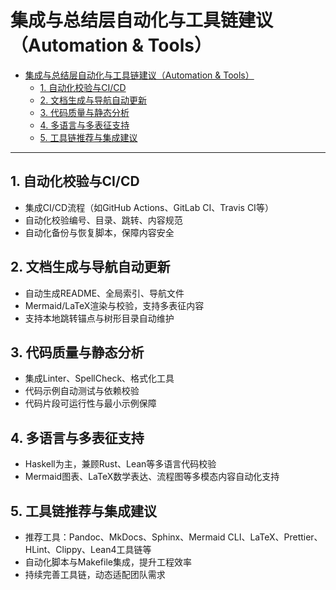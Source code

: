 # 集成与总结层自动化与工具链建议（Automation & Tools）

- [集成与总结层自动化与工具链建议（Automation \& Tools）](#集成与总结层自动化与工具链建议automation--tools)
  - [1. 自动化校验与CI/CD](#1-自动化校验与cicd)
  - [2. 文档生成与导航自动更新](#2-文档生成与导航自动更新)
  - [3. 代码质量与静态分析](#3-代码质量与静态分析)
  - [4. 多语言与多表征支持](#4-多语言与多表征支持)
  - [5. 工具链推荐与集成建议](#5-工具链推荐与集成建议)

---

## 1. 自动化校验与CI/CD

- 集成CI/CD流程（如GitHub Actions、GitLab CI、Travis CI等）
- 自动化校验编号、目录、跳转、内容规范
- 自动化备份与恢复脚本，保障内容安全

## 2. 文档生成与导航自动更新

- 自动生成README、全局索引、导航文件
- Mermaid/LaTeX渲染与校验，支持多表征内容
- 支持本地跳转锚点与树形目录自动维护

## 3. 代码质量与静态分析

- 集成Linter、SpellCheck、格式化工具
- 代码示例自动测试与依赖校验
- 代码片段可运行性与最小示例保障

## 4. 多语言与多表征支持

- Haskell为主，兼顾Rust、Lean等多语言代码校验
- Mermaid图表、LaTeX数学表达、流程图等多模态内容自动化支持

## 5. 工具链推荐与集成建议

- 推荐工具：Pandoc、MkDocs、Sphinx、Mermaid CLI、LaTeX、Prettier、HLint、Clippy、Lean4工具链等
- 自动化脚本与Makefile集成，提升工程效率
- 持续完善工具链，动态适配团队需求
